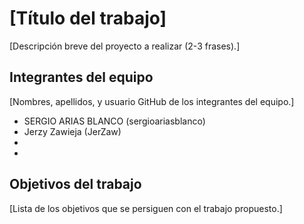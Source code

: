 # [Título del trabajo]

[Descripción breve del proyecto a realizar (2-3 frases).]

## Integrantes del equipo

[Nombres, apellidos, y usuario GitHub de los integrantes del equipo.]
- SERGIO ARIAS BLANCO (sergioariasblanco)
- Jerzy Zawieja (JerZaw)
-
-

## Objetivos del trabajo

[Lista de los objetivos que se persiguen con el trabajo propuesto.]
